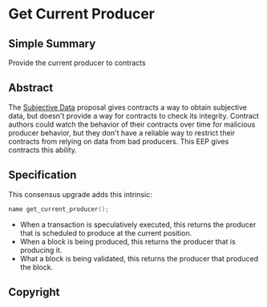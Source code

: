 # Get Current Producer

## Simple Summary

Provide the current producer to contracts

## Abstract

The [Subjective Data](eep-draft_subjective_data.md) proposal gives contracts a way
to obtain subjective data, but doesn't provide a way for contracts to check its
integrity. Contract authors could watch the behavior of their contracts over time for
malicious producer behavior, but they don't have a reliable way to restrict their contracts
from relying on data from bad producers. This EEP gives contracts this ability.

## Specification

This consensus upgrade adds this intrinsic:

```c++
name get_current_producer();
```

* When a transaction is speculatively executed, this returns the producer that
  is scheduled to produce at the current position.
* When a block is being produced, this returns the producer that is producing it.
* What a block is being validated, this returns the producer that produced the block.

## Copyright
